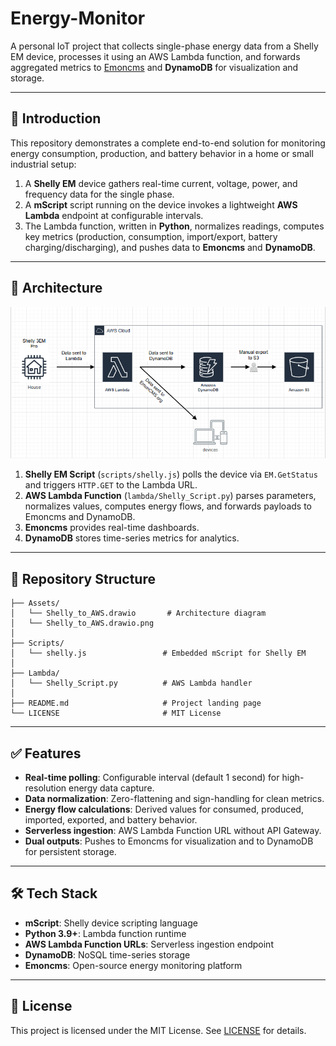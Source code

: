 # Energy-Monitor

A personal IoT project that collects single-phase energy data from a Shelly EM device, processes it using an AWS Lambda function, and forwards aggregated metrics to [Emoncms](https://emoncms.org/) and **DynamoDB** for visualization and storage.

---

## 🚀 Introduction

This repository demonstrates a complete end-to-end solution for monitoring energy consumption, production, and battery behavior in a home or small industrial setup:

1. A **Shelly EM** device gathers real-time current, voltage, power, and frequency data for the single phase.
2. A **mScript** script running on the device invokes a lightweight **AWS Lambda** endpoint at configurable intervals.
3. The Lambda function, written in **Python**, normalizes readings, computes key metrics (production, consumption, import/export, battery charging/discharging), and pushes data to **Emoncms** and **DynamoDB**.

---

## 🔧 Architecture

![Architecture Diagram](./Assets/Shelly_to_AWS.drawio.png)

1. **Shelly EM Script** (`scripts/shelly.js`) polls the device via `EM.GetStatus` and triggers `HTTP.GET` to the Lambda URL.
2. **AWS Lambda Function** (`lambda/Shelly_Script.py`) parses parameters, normalizes values, computes energy flows, and forwards payloads to Emoncms and DynamoDB.
3. **Emoncms** provides real-time dashboards.
4. **DynamoDB** stores time-series metrics for analytics.

---

## 📂 Repository Structure

```
├── Assets/
│   └── Shelly_to_AWS.drawio       # Architecture diagram
│   └── Shelly_to_AWS.drawio.png   
│
├── Scripts/
│   └── shelly.js                 # Embedded mScript for Shelly EM
│
├── Lambda/
│   └── Shelly_Script.py          # AWS Lambda handler
│
├── README.md                     # Project landing page
└── LICENSE                       # MIT License
```

---

## ✅ Features

- **Real-time polling**: Configurable interval (default 1 second) for high-resolution energy data capture.
- **Data normalization**: Zero-flattening and sign-handling for clean metrics.
- **Energy flow calculations**: Derived values for consumed, produced, imported, exported, and battery behavior.
- **Serverless ingestion**: AWS Lambda Function URL without API Gateway.
- **Dual outputs**: Pushes to Emoncms for visualization and to DynamoDB for persistent storage.

---

## 🛠 Tech Stack

- **mScript**: Shelly device scripting language
- **Python 3.9+**: Lambda function runtime
- **AWS Lambda Function URLs**: Serverless ingestion endpoint
- **DynamoDB**: NoSQL time-series storage
- **Emoncms**: Open-source energy monitoring platform

---

## 📄 License

This project is licensed under the MIT License. See [LICENSE](./LICENSE) for details.
